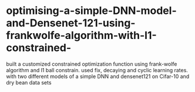 # optimising-a-simple-DNN-model-and-Densenet-121-using-frankwolfe-algorithm-with-l1-constrained-
built a customized constrained optimization function using frank-wolfe algorithm and l1 ball constrain.
used fix, decaying and cyclic learning rates.
with two different models of a simple DNN and densenet121 on Cifar-10 and dry bean data sets
